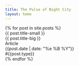 ```yaml
---
title: The Pulse of Night City
layout: home
---
```


<div class="articles-inner">
{% for post in site.posts %}
    <div class="post-card" style="cursor: pointer;" onclick="window.location='{{ post.url | relative_url }}';">
        <div class="article-title">
            <div class="article-title-small glitch-target">{{ post.title-small }}</div>
            <div class="article-title-big glitch-target">{{ post.title-big }}</div>
        </div>
        <div class="article-footer">
            <div class="glitch-target">Article</div>
            <div class="glitch-target">{{post.date | date: "%e %B %Y"}}</div>
            <div class="tag glitch-target">#{{post.type}}</div>
        </div>
    </div>
{% endfor %}
<div>
